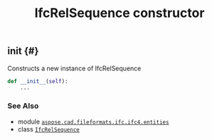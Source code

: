 ﻿---
title: IfcRelSequence constructor
second_title: Aspose.CAD for Python via .NET API References
description: 
type: docs
weight: 10
url: /python-net/aspose.cad.fileformats.ifc.ifc4.entities/ifcrelsequence/__init__/
is_root: false
---

## __init__ {#}

Constructs a new instance of IfcRelSequence



```python
def __init__(self):
    ...
```





### See Also
* module [`aspose.cad.fileformats.ifc.ifc4.entities`](../../)
* class [`IfcRelSequence`](/cad/python-net/aspose.cad.fileformats.ifc.ifc4.entities/ifcrelsequence)
